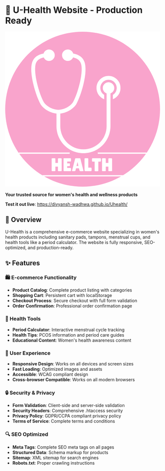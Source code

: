 # 🌸 U-Health Website - Production Ready

![U-Health Logo](assets/images/logo.png)

**Your trusted source for women's health and wellness products**

**Test it out live**: https://divyansh-wadhwa.github.io/Uhealth/

## 🎯 Overview

U-Health is a comprehensive e-commerce website specializing in women's health products including sanitary pads, tampons, menstrual cups, and health tools like a period calculator. The website is fully responsive, SEO-optimized, and production-ready.

## ✨ Features

### 🛍️ E-commerce Functionality
- **Product Catalog**: Complete product listing with categories
- **Shopping Cart**: Persistent cart with localStorage
- **Checkout Process**: Secure checkout with full form validation
- **Order Confirmation**: Professional order confirmation page

### 🧮 Health Tools
- **Period Calculator**: Interactive menstrual cycle tracking
- **Health Tips**: PCOS information and period care guides
- **Educational Content**: Women's health awareness content

### 📱 User Experience
- **Responsive Design**: Works on all devices and screen sizes
- **Fast Loading**: Optimized images and assets
- **Accessible**: WCAG compliant design
- **Cross-browser Compatible**: Works on all modern browsers

### 🔒 Security & Privacy
- **Form Validation**: Client-side and server-side validation
- **Security Headers**: Comprehensive .htaccess security
- **Privacy Policy**: GDPR/CCPA compliant privacy policy
- **Terms of Service**: Complete terms and conditions

### 🔍 SEO Optimized
- **Meta Tags**: Complete SEO meta tags on all pages
- **Structured Data**: Schema markup for products
- **Sitemap**: XML sitemap for search engines
- **Robots.txt**: Proper crawling instructions


